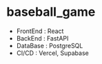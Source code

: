 # baseball_game

- FrontEnd : React
- BackEnd : FastAPI
- DataBase : PostgreSQL
- CI/CD : Vercel, Supabase

